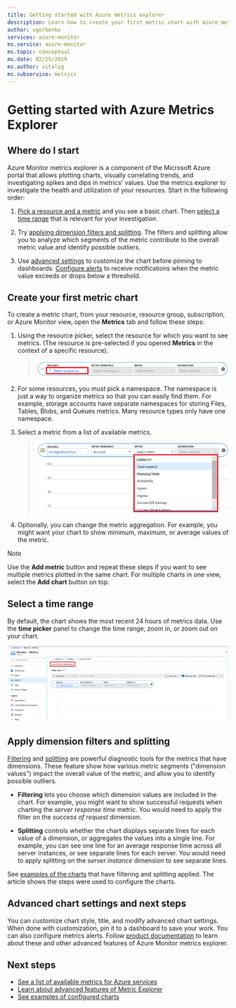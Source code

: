 ```yaml
---
title: Getting started with Azure metrics explorer
description: Learn how to create your first metric chart with Azure metrics explorer.
author: vgorbenko
services: azure-monitor
ms.service: azure-monitor
ms.topic: conceptual
ms.date: 02/25/2019
ms.author: vitalyg
ms.subservice: metrics
---
```


# Getting started with Azure Metrics Explorer

## Where do I start
Azure Monitor metrics explorer is a component of the Microsoft Azure portal that allows plotting charts, visually correlating trends, and investigating spikes and dips in metrics' values. Use the metrics explorer to investigate the health and utilization of your resources. Start in the following order:

1. [Pick a resource and a metric](#create-your-first-metric-chart) and you see a basic chart. Then [select a time range](#select-a-time-range) that is relevant for your investigation.

1. Try [applying dimension filters and splitting](#apply-dimension-filters-and-splitting). The filters and splitting allow you to analyze which segments of the metric contribute to the overall metric value and identify possible outliers.

1. Use [advanced settings](#advanced-chart-settings-and-next-steps) to customize the chart before pinning to dashboards. [Configure alerts](alerts-metric-overview.md) to receive notifications when the metric value exceeds or drops below a threshold.

## Create your first metric chart

To create a metric chart, from your resource, resource group, subscription, or Azure Monitor view, open the **Metrics** tab and follow these steps:

1. Using the resource picker, select the resource for which you want to see metrics. (The resource is pre-selected if you opened **Metrics** in the context of a specific resource).

    > ![Select a resource](./media/metrics-getting-started/resource-picker.png)

2. For some resources, you must pick a namespace. The namespace is just a way to organize metrics so that you can easily find them. For example, storage accounts have separate namespaces for storing Files, Tables, Blobs, and Queues metrics. Many resource types only have one namespace.

3. Select a metric from a list of available metrics.

    > ![Select a metric](./media/metrics-getting-started/metric-picker.png)

4. Optionally, you can change the metric aggregation. For example, you might want your chart to show minimum, maximum, or average values of the metric.

> [!NOTE]
> Use the **Add metric** button and repeat these steps if you want to see multiple metrics plotted in the same chart. For multiple charts in one view, select the **Add chart** button on top.

## Select a time range

By default, the chart shows the most recent 24 hours of metrics data. Use the **time picker** panel to change the time range, zoom in, or zoom out on your chart. 

![Change time range panel](./media/metrics-getting-started/time-picker.png)

## Apply dimension filters and splitting

[Filtering](metrics-charts.md#apply-filters-to-charts) and [splitting](metrics-charts.md#apply-splitting-to-a-chart) are powerful diagnostic tools for the metrics that have dimensions. These feature show how various metric segments ("dimension values") impact the overall value of the metric, and allow you to identify possible outliers.

- **Filtering** lets you choose which dimension values are included in the chart. For example, you might want to show successful requests when charting the *server response time* metric. You would need to apply the filter on the *success of request* dimension. 

- **Splitting** controls whether the chart displays separate lines for each value of a dimension, or aggregates the values into a single line. For example, you can see one line for an average response time across all server instances, or see separate lines for each server. You would need to apply splitting on the *server instance* dimension to see separate lines.

See [examples of the charts](metric-chart-samples.md) that have filtering and splitting applied. The article shows the steps were used to configure the charts.

## Advanced chart settings and next steps

You can customize chart style, title, and modify advanced chart settings. When done with customization, pin it to a dashboard to save your work. You can also configure metrics alerts. Follow [product documentation](metrics-charts.md) to learn about these and other advanced features of Azure Monitor metrics explorer.

## Next steps

* [See a list of available metrics for Azure services](metrics-supported.md)
* [Learn about advanced features of Metric Explorer](metrics-charts.md)
* [See examples of configured charts](metric-chart-samples.md)
